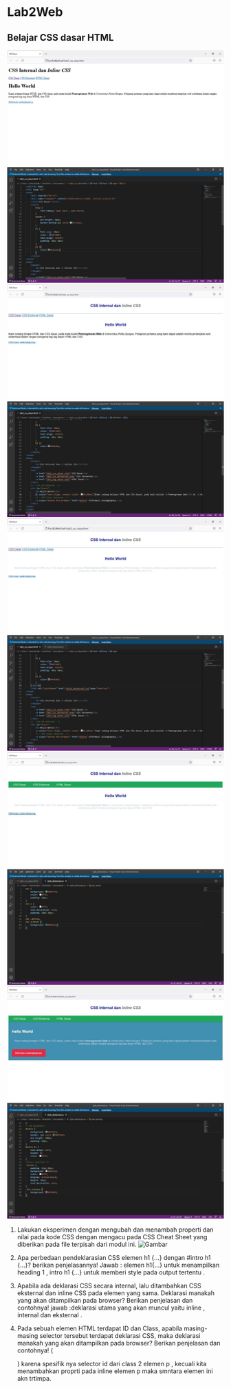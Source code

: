 # Lab2Web
## Belajar CSS dasar HTML
![Gambar](SSC1.jpeg)
![Gambar](SC1.jpeg)
![Gambar](SSC2.jpeg)
![Gambar](SC2.jpeg)
![Gambar](SSC3.jpeg)
![Gambar](SC3.jpeg)
![Gambar](SSC4.jpeg)
![Gambar](SC4.jpeg)
![Gambar](SSC5.jpeg)
![Gambar](SC5.jpeg)


1. Lakukan eksperimen dengan mengubah dan menambah properti dan nilai pada kode CSS dengan mengacu pada CSS Cheat Sheet yang diberikan pada file terpisah dari modul ini.
![Gambar](SCC1.jpeg)

2. Apa perbedaan pendeklarasian CSS elemen h1 {...} dengan #intro h1 {...}? berikan penjelasannya!
   Jawab : elemen h1{...} untuk menampilkan heading 1 , intro h1 {...} untuk memberi style pada output tertentu . 

3.  Apabila ada deklarasi CSS secara internal, lalu ditambahkan CSS eksternal dan inline CSS pada elemen yang sama. Deklarasi manakah yang akan ditampilkan pada browser? Berikan penjelasan dan contohnya! jawab :deklarasi utama yang akan muncul yaitu inline , internal dan eksternal .

4. Pada sebuah elemen HTML terdapat ID dan Class, apabila masing-masing selector tersebut terdapat deklarasi CSS, maka deklarasi manakah yang akan ditampilkan pada browser? Berikan penjelasan dan contohnya! ( <p id="paragraf-1" class="text-paragraf"> )
karena spesifik nya selector id dari class 2 elemen p , kecuali kita menambahkan proprti pada inline elemen p maka smntara elemen ini akn trtimpa.
